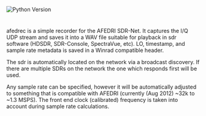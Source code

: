![Python Version](https://img.shields.io/badge/python-2.7-blue.svg)

# 
afedrec is a simple recorder for the AFEDRI SDR-Net. It captures the I/Q UDP stream and
saves it into a WAV file suitable for playback in sdr software (HDSDR, SDR-Console, SpectraVue, etc).
LO, timestamp, and sample rate metadata is saved in a Winrad compatible header.

The sdr is automatically located on the network via a broadcast discovery. If there are multiple
SDRs on the network the one which responds first will be used.

Any sample rate can be specified, however it will be automatically adjusted to something that is
compatible with AFEDRI (currently (Aug 2012) ~32k to ~1.3 MSPS). The front end clock (calibrated)
frequency is taken into account during sample rate calculations.

